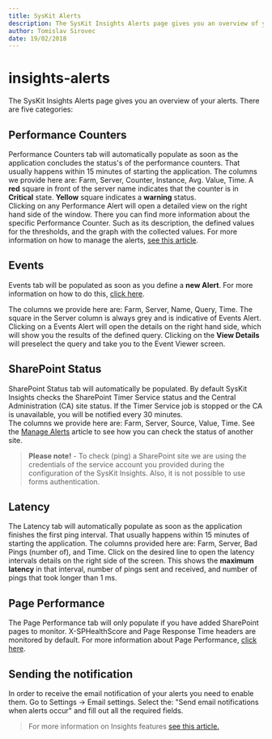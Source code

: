 ```yaml
---
title: SysKit Alerts
description: The SysKit Insights Alerts page gives you an overview of your alerts.
author: Tomislav Sirovec
date: 19/02/2018
---
```


# insights-alerts

The SysKit Insights Alerts page gives you an overview of your alerts. There are five categories:

## Performance Counters

Performance Counters tab will automatically populate as soon as the application concludes the status's of the performance counters. That usually happens within 15 minutes of starting the application. The columns we provide here are: Farm, Server, Counter, Instance, Avg. Value, Time. A **red** square in front of the server name indicates that the counter is in **Critical** state. **Yellow** square indicates a **warning** status.  
Clicking on any Performance Alert will open a detailed view on the right hand side of the window. There you can find more information about the specific Performance Counter. Such as its description, the defined values for the thresholds, and the graph with the collected values. For more information on how to manage the alerts, [see this article](insights-alerts.md#internal/how-to/manage-alerts).

## Events

Events tab will be populated as soon as you define a **new Alert**. For more information on how to do this, [click here](insights-alerts.md#internal/how-to/manage-alerts).

The columns we provide here are: Farm, Server, Name, Query, Time. The square in the Server column is always grey and is indicative of Events Alert. Clicking on a Events Alert will open the details on the right hand side, which will show you the results of the defined query. Clicking on the **View Details** will preselect the query and take you to the Event Viewer screen.

## SharePoint Status

SharePoint Status tab will automatically be populated. By default SysKit Insights checks the SharePoint Timer Service status and the Central Administration \(CA\) site status. If the Timer Service job is stopped or the CA is unavailable, you will be notified every 30 minutes.  
The columns we provide here are: Farm, Server, Source, Value, Time. See the [Manage Alerts](insights-alerts.md#internal/how-to/manage-alerts) article to see how you can check the status of another site.

> **Please note!** - To check \(ping\) a SharePoint site we are using the credentials of the service account you provided during the configuration of the SysKit Insights. Also, it is not possible to use forms authentication.

## Latency

The Latency tab will automatically populate as soon as the application finishes the first ping interval. That usually happens within 15 minutes of starting the application. The columns provided here are: Farm, Server, Bad Pings \(number of\), and Time. Click on the desired line to open the latency intervals details on the right side of the screen. This shows the **maximum latency** in that interval, number of pings sent and received, and number of pings that took longer than 1 ms.

## Page Performance

The Page Performance tab will only populate if you have added SharePoint pages to monitor. X-SPHealthScore and Page Response Time headers are monitored by default. For more information about Page Performance, [click here](insights-alerts.md#internal/get-to-know-insights/page-performance-screen).

## Sending the notification

In order to receive the email notification of your alerts you need to enable them. Go to Settings -&gt; Email settings. Select the: "Send email notifications when alerts occur" and fill out all the required fields.

> For more information on Insights features [see this article.](https://www.syskit.com/products/insights/features/intelligent-alerting/)

